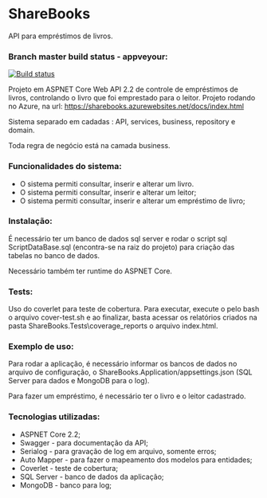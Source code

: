 # ShareBooks
API para empréstimos de livros.

### Branch master build status - appveyour:
[![Build status](https://ci.appveyor.com/api/projects/status/gla8qfi839ay5a6o/branch/master?svg=true)](https://ci.appveyor.com/project/lucasfm95/sharebooks/branch/master)

Projeto em ASPNET Core Web API 2.2 de controle de empréstimos de livros, controlando o livro que foi emprestado para o leitor.
Projeto rodando no Azure, na url: https://sharebooks.azurewebsites.net/docs/index.html

Sistema separado em cadadas : API, services, business, repository e domain.

Toda regra de negócio está na camada business. 

### Funcionalidades do sistema:

* O sistema permiti consultar, inserir e alterar um livro. 
* O sistema permiti consultar, inserir e alterar um leitor;
* O sistema permiti consultar, inserir e alterar um empréstimo de livro;

### Instalação:

É necessário ter um banco de dados sql server e rodar o script sql ScriptDataBase.sql (encontra-se na raiz do projeto) para criação das tabelas no banco de dados.

Necessário também ter runtime do ASPNET Core.

### Tests:

Uso do coverlet para teste de cobertura. Para executar, execute o pelo bash o arquivo cover-test.sh e ao finalizar, basta acessar os relatórios criados na pasta ShareBooks.Tests\coverage_reports o arquivo index.html. 

### Exemplo de uso:
Para rodar a aplicação, é necessário informar os bancos de dados no arquivo de configuração, o ShareBooks.Application/appsettings.json (SQL Server para dados e MongoDB para o log).

Para fazer um empréstimo, é necessário ter o livro e o leitor cadastrado.

### Tecnologias utilizadas:

* ASPNET Core 2.2;
* Swagger - para documentação da API;
* Serialog - para gravação de log em arquivo, somente erros;
* Auto Mapper - para fazer o mapeamento dos modelos para entidades;
* Coverlet - teste de cobertura;
* SQL Server - banco de dados da aplicação;
* MongoDB - banco para log;
